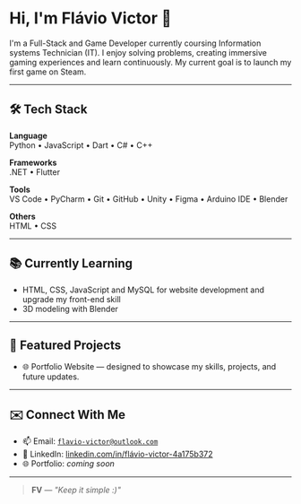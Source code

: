 # Hi, I'm Flávio Victor 👋

I'm a Full-Stack and Game Developer currently coursing Information systems Technician (IT). I enjoy solving problems, creating immersive gaming experiences and learn continuously. My current goal is to launch my first game on Steam.

---

## 🛠 Tech Stack

**Language**  
Python • JavaScript • Dart • C# • C++

**Frameworks**  
.NET • Flutter

**Tools**  
VS Code • PyCharm • Git • GitHub • Unity • Figma • Arduino IDE • Blender

**Others**  
HTML • CSS

---

## 📚 Currently Learning

- HTML, CSS, JavaScript and MySQL for website development and upgrade my front-end skill
- 3D modeling with Blender

---

## 🚀 Featured Projects

- 🌐 Portfolio Website — designed to showcase my skills, projects, and future updates.

---

## ✉️ Connect With Me

- 📫 Email: [`flavio-victor@outlook.com`](mailto:flavio-victor@outlook.com)  
- 🔗 LinkedIn: [linkedin.com/in/flávio-victor-4a175b372](https://www.linkedin.com/in/fl%C3%A1vio-victor-4a175b372)  
- 🌐 Portfolio: *coming soon*

---

> **FV** — _"Keep it simple :)"_
